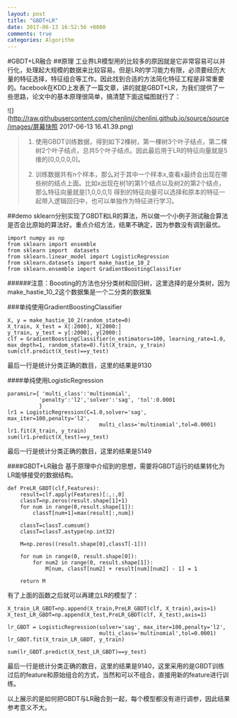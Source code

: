 ```yaml
---
layout: post
title: "GBDT+LR"
date: 2017-06-13 16:52:56 +0800
comments: true
categories: Algorithm
---
```

#GBDT+LR融合
##原理
工业界LR模型用的比较多的原因就是它非常容易可以并行化，处理起大规模的数据来比较容易。但是LR的学习能力有限，必须要经历大量的特征选择，特征组合等工作。因此找到合适的方法简化特征工程是非常重要的。facebook在KDD上发表了一篇文章，讲的就是GBDT+LR，为我们提供了一些思路，论文中的基本原理很简单，搞清楚下面这幅图就行了：

![](http://raw.githubusercontent.com/chenlini/chenlini.github.io/source/source/images/屏幕快照 2017-06-13 16.41.39.png)
<!--more-->

>1. 使用GBDT训练数据，得到如下2棵树，第一棵树3个叶子结点，第二棵树2个叶子结点，总共5个叶子结点。因此最后用于LR的特征向量就是5维的[0,0,0,0,0]。
>
>2. 训练数据共有n个样本，那么对于其中一个样本x,查看x最终会出现在哪些树的结点上面。比如x出现在树1的第1个结点以及树2的第2个结点，那么特征向量就是[1,0,0,0,1]
>得到的特征向量可以选择和原本的特征一起带入逻辑回归中，也可以单独作为特征进行学习。


##demo
sklearn分别实现了GBDT和LR的算法，所以做一个小例子测试融合算法是否会比原始的算法好。重点介绍方法，结果不确定，因为参数没有调到最优。

```
import numpy as np
from sklearn import ensemble
from sklearn import  datasets
from sklearn.linear_model import LogisticRegression
from sklearn.datasets import make_hastie_10_2
from sklearn.ensemble import GradientBoostingClassifier
```

######注意：Boosting的方法也分分类树和回归树，这里选择的是分类树，因为make\_hastie\_10\_2这个数据集是一个二分类的数据集

###单纯使用GradientBoostingClassifier
```
X, y = make_hastie_10_2(random_state=0)
X_train, X_test = X[:2000], X[2000:]
y_train, y_test = y[:2000], y[2000:]
clf = GradientBoostingClassifier(n_estimators=100, learning_rate=1.0,    max_depth=1, random_state=0).fit(X_train, y_train)
sum(clf.predict(X_test)==y_test)
```
最后一行是统计分类正确的数目，这里的结果是9130

####单纯使用LogisticRegression
```
paramsLr={ 'multi_class':'multinomial',
          'penalty':'l2','solver':'sag', 'tol':0.0001
          }
lr1 = LogisticRegression(C=1.0,solver='sag', max_iter=100,penalty='l2',
                             multi_class='multinomial',tol=0.0001)
lr1.fit(X_train, y_train)
sum(lr1.predict(X_test)==y_test)
```
最后一行是统计分类正确的数目，这里的结果是5149

####GBDT+LR融合
基于原理中介绍到的思想，需要将GBDT运行的结果转化为LR能够接受的数据结构。

```
def PreLR_GBDT(clf,Features):
    result=clf.apply(Features)[:,:,0]
    classT=np.zeros(result.shape[1]+1)
    for num in range(0,result.shape[1]):
        classT[num+1]=max(result[:,num])

    classT=classT.cumsum()
    classT=classT.astype(np.int32)

    M=np.zeros((result.shape[0],classT[-1]))

    for num in range(0, result.shape[0]):
        for num2 in range(0, result.shape[1]):
            M[num, classT[num2] + result[num][num2] - 1] = 1

    return M
```
有了上面的函数之后就可以再建立LR的模型了：

```
X_train_LR_GBDT=np.append(X_train,PreLR_GBDT(clf, X_train),axis=1)
X_test_LR_GBDT=np.append(X_test,PreLR_GBDT(clf, X_test),axis=1)

lr_GBDT = LogisticRegression(solver='sag', max_iter=100,penalty='l2',
                             multi_class='multinomial',tol=0.0001)
lr_GBDT.fit(X_train_LR_GBDT, y_train)

sum(lr_GBDT.predict(X_test_LR_GBDT)==y_test)
```

最后一行是统计分类正确的数目，这里的结果是9140，这里采用的是GBDT训练过后的feature和原始组合的方式，当然和可以不组合，直接用新的feature进行训练。

以上展示的是如何把GBDT与LR融合到一起，每个模型都没有进行调参，因此结果参考意义不大。



